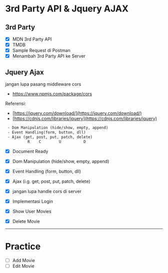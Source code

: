 # 3rd Party API & Jquery AJAX

## 3rd Party

- [x] MDN 3rd Party API
- [x] TMDB
- [x] Sample Request di Postman
- [x] Menambah 3rd Party API ke Server

## Jquery Ajax

jangan lupa pasang middleware cors

- https://www.npmjs.com/package/cors

Referensi:

- [https://jquery.com/download/](https://jquery.com/download/)
- [https://cdnjs.com/libraries/jquery](https://cdnjs.com/libraries/jquery)

```txt
 - Dom Manipulation (hide/show, empty, append)
 - Event Handling(form, button, dll)
 - Ajax (get, post, put, patch, delete)
          R    C        U          D
```

- [x] Document Ready
- [x] Dom Manipulation (hide/show, empty, append)
- [x] Event Handling (form, button, dll)
- [x] Ajax (i.g. get, post, put, patch, delete)
- [x] jangan lupa handle cors di server

- [x] Implementasi Login
- [x] Show User Movies
- [x] Delete Movie

---

# Practice

- [ ] Add Movie
- [ ] Edit Movie
